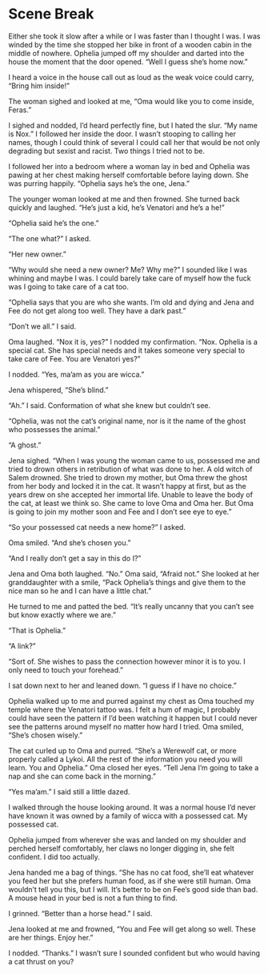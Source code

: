 # Scene Break

Either she took it slow after a while or I was faster than I thought I was. I was winded by the time she stopped her bike in front of a wooden cabin in the middle of nowhere. Ophelia jumped off my shoulder and darted into the house the moment that the door opened. “Well I guess she’s home now.”

I heard a voice in the house call out as loud as the weak voice could carry, “Bring him inside!”

The woman sighed and looked at me, “Oma would like you to come inside, Feras.”

I sighed and nodded, I’d heard perfectly fine, but I hated the slur. “My name is Nox.” I followed her inside the door. I wasn’t stooping to calling her names, though I could think of several I could call her that would be not only degrading but sexist and racist. Two things I tried not to be.

I followed her into a bedroom where a woman lay in bed and Ophelia was pawing at her chest making herself comfortable before laying down. She was purring happily. “Ophelia says he’s the one, Jena.”

The younger woman looked at me and then frowned. She turned back quickly and laughed. “He’s just a kid, he’s Venatori and he’s a he!”

“Ophelia said he’s the one.”

“The one what?” I asked.

“Her new owner.”

“Why would she need a new owner? Me? Why me?” I sounded like I was whining and maybe I was. I could barely take care of myself how the fuck was I going to take care of a cat too.

“Ophelia says that you are who she wants. I’m old and dying and Jena and Fee do not get along too well. They have a dark past.”

“Don’t we all.” I said.

Oma laughed. “Nox it is, yes?” I nodded my confirmation. “Nox. Ophelia is a special cat. She has special needs and it takes someone very special to take care of Fee. You are Venatori yes?”

I nodded. “Yes, ma’am as you are wicca.”

Jena whispered, “She’s blind.”

“Ah.” I said. Conformation of what she knew but couldn’t see.

“Ophelia, was not the cat’s original name, nor is it the name of the ghost who possesses the animal.”

“A ghost.”

Jena sighed. “When I was young the woman came to us, possessed me and tried to drown others in retribution of what was done to her. A old witch of Salem drowned. She tried to drown my mother, but Oma threw the ghost from her body and locked it in the cat. It wasn’t happy at first, but as the years drew on she accepted her immortal life. Unable to leave the body of the cat, at least we think so. She came to love Oma and Oma her. But Oma is going to join my mother soon and Fee and I don’t see eye to eye.”

“So your possessed cat needs a new home?” I asked.

Oma smiled. “And she’s chosen you.”

“And I really don’t get a say in this do I?”

Jena and Oma both laughed. “No.” Oma said, “Afraid not.” She looked at her granddaughter with a smile, “Pack Ophelia’s things and give them to the nice man so he and I can have a little chat.”

He turned to me and patted the bed. “It’s really uncanny that you can’t see but know exactly where we are.”

“That is Ophelia.”

“A link?”

“Sort of. She wishes to pass the connection however minor it is to you. I only need to touch your forehead.”

I sat down next to her and leaned down. “I guess if I have no choice.”

Ophelia walked up to me and purred against my chest as Oma touched my temple where the Venatori tattoo was. I felt a hum of magic, I probably could have seen the pattern if I’d been watching it happen but I could never see the patterns around myself no matter how hard I tried. Oma smiled, “She’s chosen wisely.”

The cat curled up to Oma and purred. “She’s a Werewolf cat, or more properly called a Lykoi. All the rest of the information you need you will learn. You and Ophelia.” Oma closed her eyes. “Tell Jena I’m going to take a nap and she can come back in the morning.”

“Yes ma’am.” I said still a little dazed.

I walked through the house looking around. It was a normal house I’d never have known it was owned by a family of wicca with a possessed cat. My possessed cat.

Ophelia jumped from wherever she was and landed on my shoulder and perched herself comfortably, her claws no longer digging in, she felt confident. I did too actually.

Jena handed me a bag of things. “She has no cat food, she’ll eat whatever you feed her but she prefers human food, as if she were still human. Oma wouldn’t tell you this, but I will. It’s better to be on Fee’s good side than bad. A mouse head in your bed is not a fun thing to find.

I grinned. “Better than a horse head.” I said.

Jena looked at me and frowned, “You and Fee will get along so well. These are her things. Enjoy her.”

I nodded. “Thanks.” I wasn’t sure I sounded confident but who would having a cat thrust on you?


